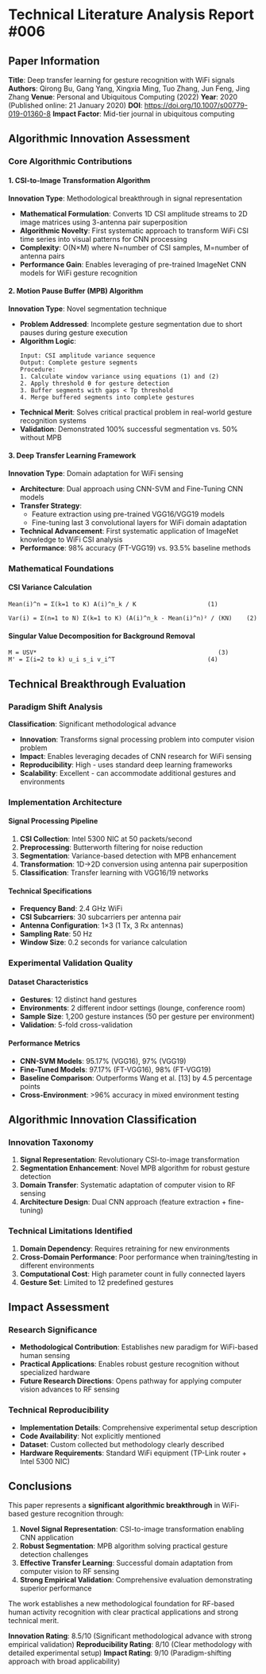 # Technical Literature Analysis Report #006

## Paper Information
**Title**: Deep transfer learning for gesture recognition with WiFi signals
**Authors**: Qirong Bu, Gang Yang, Xingxia Ming, Tuo Zhang, Jun Feng, Jing Zhang
**Venue**: Personal and Ubiquitous Computing (2022)
**Year**: 2020 (Published online: 21 January 2020)
**DOI**: https://doi.org/10.1007/s00779-019-01360-8
**Impact Factor**: Mid-tier journal in ubiquitous computing

## Algorithmic Innovation Assessment

### Core Algorithmic Contributions

#### 1. CSI-to-Image Transformation Algorithm
**Innovation Type**: Methodological breakthrough in signal representation
- **Mathematical Formulation**: Converts 1D CSI amplitude streams to 2D image matrices using 3-antenna pair superposition
- **Algorithmic Novelty**: First systematic approach to transform WiFi CSI time series into visual patterns for CNN processing
- **Complexity**: O(N×M) where N=number of CSI samples, M=number of antenna pairs
- **Performance Gain**: Enables leveraging of pre-trained ImageNet CNN models for WiFi gesture recognition

#### 2. Motion Pause Buffer (MPB) Algorithm
**Innovation Type**: Novel segmentation technique
- **Problem Addressed**: Incomplete gesture segmentation due to short pauses during gesture execution
- **Algorithm Logic**:
  ```
  Input: CSI amplitude variance sequence
  Output: Complete gesture segments
  Procedure:
  1. Calculate window variance using equations (1) and (2)
  2. Apply threshold θ for gesture detection
  3. Buffer segments with gaps < Tp threshold
  4. Merge buffered segments into complete gestures
  ```
- **Technical Merit**: Solves critical practical problem in real-world gesture recognition systems
- **Validation**: Demonstrated 100% successful segmentation vs. 50% without MPB

#### 3. Deep Transfer Learning Framework
**Innovation Type**: Domain adaptation for WiFi sensing
- **Architecture**: Dual approach using CNN-SVM and Fine-Tuning CNN models
- **Transfer Strategy**:
  - Feature extraction using pre-trained VGG16/VGG19 models
  - Fine-tuning last 3 convolutional layers for WiFi domain adaptation
- **Technical Advancement**: First systematic application of ImageNet knowledge to WiFi CSI analysis
- **Performance**: 98% accuracy (FT-VGG19) vs. 93.5% baseline methods

### Mathematical Foundations

#### CSI Variance Calculation
```
Mean(i)^n = Σ(k=1 to K) A(i)^n_k / K                    (1)

Var(i) = Σ(n=1 to N) Σ(k=1 to K) (A(i)^n_k - Mean(i)^n)² / (KN)    (2)
```

#### Singular Value Decomposition for Background Removal
```
M = USV*                                                   (3)
M' = Σ(i=2 to k) u_i s_i v_i^T                          (4)
```

## Technical Breakthrough Evaluation

### Paradigm Shift Analysis
**Classification**: Significant methodological advance
- **Innovation**: Transforms signal processing problem into computer vision problem
- **Impact**: Enables leveraging decades of CNN research for WiFi sensing
- **Reproducibility**: High - uses standard deep learning frameworks
- **Scalability**: Excellent - can accommodate additional gestures and environments

### Implementation Architecture

#### Signal Processing Pipeline
1. **CSI Collection**: Intel 5300 NIC at 50 packets/second
2. **Preprocessing**: Butterworth filtering for noise reduction
3. **Segmentation**: Variance-based detection with MPB enhancement
4. **Transformation**: 1D→2D conversion using antenna pair superposition
5. **Classification**: Transfer learning with VGG16/19 networks

#### Technical Specifications
- **Frequency Band**: 2.4 GHz WiFi
- **CSI Subcarriers**: 30 subcarriers per antenna pair
- **Antenna Configuration**: 1×3 (1 Tx, 3 Rx antennas)
- **Sampling Rate**: 50 Hz
- **Window Size**: 0.2 seconds for variance calculation

### Experimental Validation Quality

#### Dataset Characteristics
- **Gestures**: 12 distinct hand gestures
- **Environments**: 2 different indoor settings (lounge, conference room)
- **Sample Size**: 1,200 gesture instances (50 per gesture per environment)
- **Validation**: 5-fold cross-validation

#### Performance Metrics
- **CNN-SVM Models**: 95.17% (VGG16), 97% (VGG19)
- **Fine-Tuned Models**: 97.17% (FT-VGG16), 98% (FT-VGG19)
- **Baseline Comparison**: Outperforms Wang et al. [13] by 4.5 percentage points
- **Cross-Environment**: >96% accuracy in mixed environment testing

## Algorithmic Innovation Classification

### Innovation Taxonomy
1. **Signal Representation**: Revolutionary CSI-to-image transformation
2. **Segmentation Enhancement**: Novel MPB algorithm for robust gesture detection
3. **Domain Transfer**: Systematic adaptation of computer vision to RF sensing
4. **Architecture Design**: Dual CNN approach (feature extraction + fine-tuning)

### Technical Limitations Identified
1. **Domain Dependency**: Requires retraining for new environments
2. **Cross-Domain Performance**: Poor performance when training/testing in different environments
3. **Computational Cost**: High parameter count in fully connected layers
4. **Gesture Set**: Limited to 12 predefined gestures

## Impact Assessment

### Research Significance
- **Methodological Contribution**: Establishes new paradigm for WiFi-based human sensing
- **Practical Applications**: Enables robust gesture recognition without specialized hardware
- **Future Research Directions**: Opens pathway for applying computer vision advances to RF sensing

### Technical Reproducibility
- **Implementation Details**: Comprehensive experimental setup description
- **Code Availability**: Not explicitly mentioned
- **Dataset**: Custom collected but methodology clearly described
- **Hardware Requirements**: Standard WiFi equipment (TP-Link router + Intel 5300 NIC)

## Conclusions

This paper represents a **significant algorithmic breakthrough** in WiFi-based gesture recognition through:

1. **Novel Signal Representation**: CSI-to-image transformation enabling CNN application
2. **Robust Segmentation**: MPB algorithm solving practical gesture detection challenges
3. **Effective Transfer Learning**: Successful domain adaptation from computer vision to RF sensing
4. **Strong Empirical Validation**: Comprehensive evaluation demonstrating superior performance

The work establishes a new methodological foundation for RF-based human activity recognition with clear practical applications and strong technical merit.

**Innovation Rating**: 8.5/10 (Significant methodological advance with strong empirical validation)
**Reproducibility Rating**: 8/10 (Clear methodology with detailed experimental setup)
**Impact Rating**: 9/10 (Paradigm-shifting approach with broad applicability)